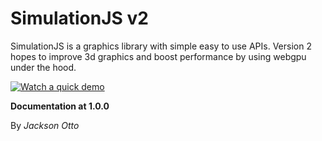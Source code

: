 # SimulationJS v2

SimulationJS is a graphics library with simple easy to use APIs. Version 2 hopes to improve 3d graphics and boost performance by using webgpu under the hood.

[![Watch a quick demo](https://img.youtube.com/vi/RkgLstvSNGI/hqdefault.jpg)](https://www.youtube.com/watch?v=RkgLstvSNGI)

**Documentation at 1.0.0**

By _Jackson Otto_
